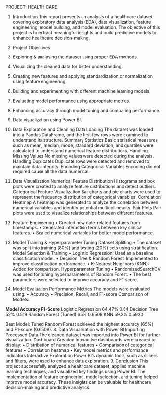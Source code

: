 PROJECT: HEALTH CARE
1. Introduction
This report presents an analysis of a healthcare dataset, covering exploratory data analysis (EDA), data visualization, feature engineering, model building, and model evaluation. The objective of this project is to extract meaningful insights and build predictive models to enhance healthcare decision-making.
2. Project Objectives
1.	Exploring & analysing the dataset using proper EDA methods.
2.	Visualizing the cleaned data for better understanding.
3.	Creating new features and applying standardization or normalization using feature engineering.
4.	Building and experimenting with different machine learning models.
5.	Evaluating model performance using appropriate metrics.
6.	Enhancing accuracy through model tuning and comparing performance.
7.	Data visualization using Power BI.
3. Data Exploration and Cleaning
Data Loading
The dataset was loaded into a Pandas DataFrame, and the first few rows were examined to understand its structure.
Summary Statistics
Basic statistical measures such as mean, median, mode, standard deviation, and quartiles were calculated to understand numerical feature distributions.
Handling Missing Values
No missing values were detected during the analysis.
Handling Duplicates
Duplicate rows were detected and removed to maintain data integrity.
Encoding Categorical Variables
Encoding did not required cause all the data numerical.
4. Data Visualization
Numerical Feature Distribution
Histograms and box plots were created to analyze feature distributions and detect outliers.
Categorical Feature Visualization
Bar charts and pie charts were used to represent the frequency distribution of categorical variables.
Correlation Heatmap
A heatmap was generated to analyze the correlation between numerical variables and identify potential multicollinearity.
Pair Plots
Pair plots were used to visualize relationships between different features.
5. Feature Engineering
•	Created new date-related features from timestamps.
•	Generated interaction terms between key clinical features.
•	Scaled numerical variables for better model performance.
6. Model Training & Hyperparameter Tuning
 Dataset Splitting
•	The dataset was split into training (80%) and testing (20%) sets using stratification.
 Model Selection & Training
•	Logistic Regression: Used as a baseline classification model.
•	Decision Tree & Random Forest: Implemented to improve classification performance.
•	K-Nearest Neighbors (KNN): Added for comparison.
 Hyperparameter Tuning
•	RandomizedSearchCV was used for tuning hyperparameters of Random Forest.
•	The best parameters were selected to improve accuracy and F1-score.


7. Model Evaluation
 Performance Metrics
The models were evaluated using:
•	Accuracy
•	Precision, Recall, and F1-score
Comparison of Models:

**Model	                 Accuracy	 F1-Score**
Logistic Regression   	 64.47%	     0.64
Decision Tree         	 52%         0.519
Random Forest (Tuned)    65%	       0.6509
KNN	                     59.3%	     0.5930

Best Model: Tuned Random Forest achieved the highest accuracy (65%) and F1-score (0.6509).
8. Data Visualization with Power BI
Importing Processed Data
The cleaned dataset was imported into Power BI for further visualization.
Dashboard Creation
Interactive dashboards were created to display:
•	Distribution of numerical features
•	Comparison of categorical features
•	Correlation heatmap
•	Key model metrics and performance indicators
Interactive Exploration
Power BI’s dynamic tools, such as slicers and filters, were used to enhance data exploration.
9. Conclusion
This project successfully analyzed a healthcare dataset, applied machine learning techniques, and visualized key findings using Power BI. The implementation of feature engineering, model selection, and tuning helped improve model accuracy. These insights can be valuable for healthcare decision-making and predictive analytics.

